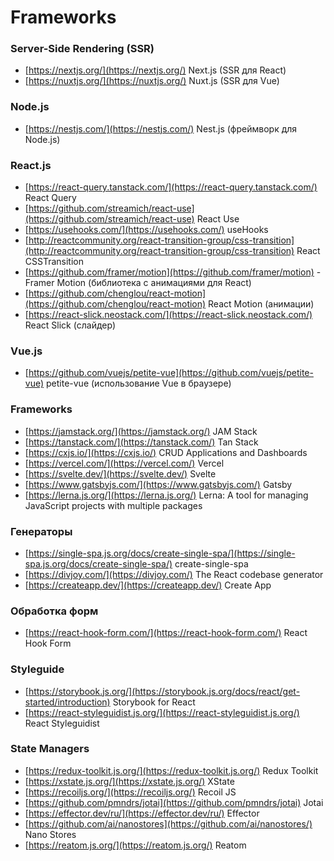 # Frameworks

### Server-Side Rendering (SSR)
- [https://nextjs.org/](https://nextjs.org/) Next.js (SSR для React)
- [https://nuxtjs.org/](https://nuxtjs.org/) Nuxt.js (SSR для Vue)

### Node.js
- [https://nestjs.com/](https://nestjs.com/) Nest.js (фреймворк для Node.js)

### React.js
- [https://react-query.tanstack.com/](https://react-query.tanstack.com/) React Query
- [https://github.com/streamich/react-use](https://github.com/streamich/react-use) React Use
- [https://usehooks.com/](https://usehooks.com/) useHooks
- [http://reactcommunity.org/react-transition-group/css-transition](http://reactcommunity.org/react-transition-group/css-transition) React CSSTransition
- [https://github.com/framer/motion](https://github.com/framer/motion) - Framer Motion (библиотека с анимациями для React)
- [https://github.com/chenglou/react-motion](https://github.com/chenglou/react-motion) React Motion (анимации)
- [https://react-slick.neostack.com/](https://react-slick.neostack.com/) React Slick (слайдер)

### Vue.js
- [https://github.com/vuejs/petite-vue](https://github.com/vuejs/petite-vue) petite-vue (использование Vue в браузере)

### Frameworks
- [https://jamstack.org/](https://jamstack.org/) JAM Stack
- [https://tanstack.com/](https://tanstack.com/) Tan Stack
- [https://cxjs.io/](https://cxjs.io/) CRUD Applications and Dashboards
- [https://vercel.com/](https://vercel.com/) Vercel
- [https://svelte.dev/](https://svelte.dev/) Svelte
- [https://www.gatsbyjs.com/](https://www.gatsbyjs.com/) Gatsby
- [https://lerna.js.org/](https://lerna.js.org/) Lerna: A tool for managing JavaScript projects with multiple packages

### Генераторы
- [https://single-spa.js.org/docs/create-single-spa/](https://single-spa.js.org/docs/create-single-spa/) create-single-spa
- [https://divjoy.com/](https://divjoy.com/) The React codebase generator
- [https://createapp.dev/](https://createapp.dev/) Create App

### Обработка форм
- [https://react-hook-form.com/](https://react-hook-form.com/) React Hook Form

### Styleguide
- [https://storybook.js.org/](https://storybook.js.org/docs/react/get-started/introduction) Storybook for React
- [https://react-styleguidist.js.org/](https://react-styleguidist.js.org/) React Styleguidist

### State Managers
- [https://redux-toolkit.js.org/](https://redux-toolkit.js.org/) Redux Toolkit
- [https://xstate.js.org/](https://xstate.js.org/) XState
- [https://recoiljs.org/](https://recoiljs.org/) Recoil JS
- [https://github.com/pmndrs/jotai](https://github.com/pmndrs/jotai) Jotai
- [https://effector.dev/ru/](https://effector.dev/ru/) Effector
- [https://github.com/ai/nanostores](https://github.com/ai/nanostores/) Nano Stores
- [https://reatom.js.org/](https://reatom.js.org/) Reatom
